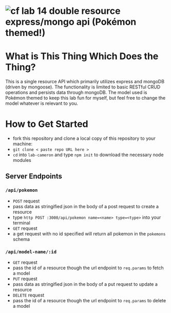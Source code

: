 ![cf](https://i.imgur.com/7v5ASc8.png) lab 14 double resource express/mongo api (Pokémon themed!)
======

# What is This Thing Which Does the Thing?
This is a single resource API which primarily utilizes express and mongoDB (driven by mongoose). The functionality is limited to basic RESTful CRUD operations and persists data through mongoDB. The model used is Pokémon themed to keep this lab fun for myself, but feel free to change the model whatever is relevant to you.

# How to Get Started
* fork this repository and clone a local copy of this repository to your machine:
 * `git clone < paste repo URL here >`
* `cd` into `lab-cameron` and type `npm init` to download the necessary node modules

## Server Endpoints
### `/api/pokemon`
* `POST` request
 * pass data as stringified json in the body of a post request to create a resource
  * type `http POST :3000/api/pokemon name=<name> type=<type>` into your terminal
* `GET` request
 * a get request with no id specified will return all pokemon in the `pokemons` schema   

### `/api/model-name/:id`
* `GET` request
 * pass the id of a resource though the url endpoint to `req.params` to fetch a model   
* `PUT` request
 * pass data as stringified json in the body of a put request to update a resource
* `DELETE` request
 * pass the id of a resource though the url endpoint to `req.params` to delete a model  
